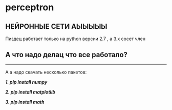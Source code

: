 # perceptron
## НЕЙРОННЫЕ СЕТИ АЫЫЫЫЫ
Пиздец работает только на python версии 2.7 , а 3.х сосет член

## А что надо делац что все работало?

---

А а надо скачать несколько пакетов:

***1. pip install numpy***

***2. pip install matplotlib***

***3. pip install math***
